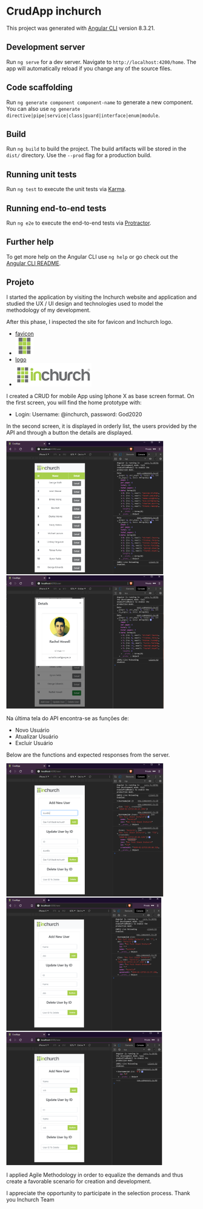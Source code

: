 # CrudApp inchurch

This project was generated with [Angular CLI](https://github.com/angular/angular-cli) version 8.3.21.

## Development server

Run `ng serve` for a dev server. Navigate to `http://localhost:4200/home`. The app will automatically reload if you change any of the source files.

## Code scaffolding

Run `ng generate component component-name` to generate a new component. You can also use `ng generate directive|pipe|service|class|guard|interface|enum|module`.

## Build

Run `ng build` to build the project. The build artifacts will be stored in the `dist/` directory. Use the `--prod` flag for a production build.

## Running unit tests

Run `ng test` to execute the unit tests via [Karma](https://karma-runner.github.io).

## Running end-to-end tests

Run `ng e2e` to execute the end-to-end tests via [Protractor](http://www.protractortest.org/).

## Further help

To get more help on the Angular CLI use `ng help` or go check out the [Angular CLI README](https://github.com/angular/angular-cli/blob/master/README.md).

## Projeto

I started the application by visiting the Inchurch website and application and studied the UX / UI design and technologies used to model the methodology of my development.

After this phase, I inspected the site for favicon and Inchurch logo.

* [favicon](https://inchurch.com.br/wp-content/uploads/2019/05/favicon.png)
* ![favicon](/src/assets/favicon.png)
* [logo](https://inchurch.com.br/wp-content/uploads/2019/05/inchurch1x.png)
* ![logo](/src/assets/inchurch1x.png)
  
I created a CRUD for mobile App using Iphone X as base screen format.
On the first screen, you will find the home prototype with:

* Login: Username: @inchurch, password: God2020

In the second screen, it is displayed in orderly list, the users provided by the API and through a button the details are displayed.

<img src="https://github.com/AurelioMarquesVulcao/crud-app/blob/master/src/assets/ReadmeImages/user.PNG?raw=true" height="350">
<img src="https://github.com/AurelioMarquesVulcao/crud-app/blob/master/src/assets/ReadmeImages/userDetails.PNG?raw=true" height="350">

Na última tela do API encontra-se as funções de: 
* Novo Usuário
* Atualizar Usuário 
* Excluir Usuário

Below are the functions and expected responses from the server.

<img src="https://github.com/AurelioMarquesVulcao/crud-app/blob/master/src/assets/ReadmeImages/addUser.PNG?raw=true" height="350">
<img src="https://github.com/AurelioMarquesVulcao/crud-app/blob/master/src/assets/ReadmeImages/updateUser.PNG?raw=true" height="350">
<img src="https://github.com/AurelioMarquesVulcao/crud-app/blob/master/src/assets/ReadmeImages/deleteUser.PNG?raw=true" height="350">

I applied Agile Methodology in order to equalize the demands and thus create a favorable scenario for creation and development.

I appreciate the opportunity to participate in the selection process.
Thank you Inchurch Team
